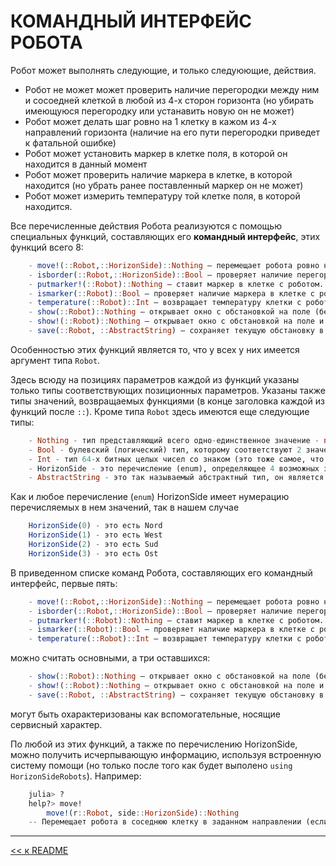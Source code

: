 # КОМАНДНЫЙ ИНТЕРФЕЙС РОБОТА

Робот может выполнять следующие, и только следуюющие, действия.

- Робот не может может проверить наличие перегородки между ним и сосоедней клеткой в любой из 4-х сторон горизонта (но убирать имеющуюся перегородку или устанавить новую он не может)
- Робот может делать шаг ровно на 1 клетку в кажом из 4-х направлений горизонта (наличие на его пути перегородки приведет к фатальной ошибке)
- Робот может установить маркер в клетке поля, в которой он находится в данный момент
- Робот может проверить наличие маркера в клетке, в которой находится (но убрать ранее поставленный маркер он не может)
- Робот может измерить температуру той клетке поля, в которой находится.

Все перечисленные действия Робота реализуются с помощью специальных функций, составляющих его **командный интерфейс**, этих функций всего 8:
```julia
    - move!(::Robot,::HorizonSide)::Nothing — перемещает робота ровно на 1 клетку в указанном направлении.
    - isborder(::Robot,::HorizonSide)::Bool — проверяет наличие перегородки в указанном направлении.
    - putmarker!(::Robot)::Nothing — ставит маркер в клетке с роботом.
    - ismarker(::Robot)::Bool — проверяет наличие маркера в клетке с роботом.
    - temperature(::Robot)::Int — возвращает температуру клетки с роботом.
    - show(::Robot)::Nothing — открывает окно с обстановкой на поле (без возможности редактирования).
    - show!(::Robot)::Nothing — открывает окно с обстановкой на поле и предоставляет возможность редактирования обстановки.
    - save(::Robot, ::AbstractString) — сохраняет текущую обстановку в указанном файле.
```

Особенностью этих функций является то, что у всех у них имеется аргумент типа `Robot`.

Здесь всюду на позициях параметров каждой из функций указаны только типы соответствующих позиционных параметров. Указаны также типы значений, возвращаемых функциями (в конце заголовка каждой из функций после `::`). Кроме типа `Robot` здесь имеются еще следующие типы:
```julia
    - Nothing - тип представляющий всего одно-единственное значение - nothing, которое обозначает просто отсутствие значения (хотя формально это тоже значение)
    - Bool - булевский (логический) тип, которому соответствуют 2 значения: true, false
    - Int - тип 64-х битных целых чисел со знаком (это тоже самое, что Int64)
    - HorizonSide - это перечисление (enum), определяющее 4 возможных значения сторон горизонта: Nord (север), West (запад), Sud (юг), Ost (восток) - это просто символы, обозначающие стороны горизонта
    - AbstractString - это так называемый абстрактный тип, он является более общим чем  конкретный тип String (обычная строка); это означает, что аргументом соответствующей функции может быть, в частности, обычная строка типа String. 
```

Как и любое перечисление (`enum`) HorizonSide имеет нумерацию перечисляемых в нем значений, так в нашем случае
```julia
    HorizonSide(0) - это есть Nord
    HorizonSide(1) - это есть West
    HorizonSide(2) - это есть Sud
    HorizonSide(3) - это есть Ost
```

В приведенном списке команд Робота, составляющих его командный интерфейс, первые пять:
```julia
    - move!(::Robot,::HorizonSide)::Nothing — перемещает робота ровно на 1 клетку в указанном направлении.
    - isborder(::Robot,::HorizonSide)::Bool — проверяет наличие перегородки в указанном направлении.
    - putmarker!(::Robot)::Nothing — ставит маркер в клетке с роботом.
    - ismarker(::Robot)::Bool — проверяет наличие маркера в клетке с роботом.
    - temperature(::Robot)::Int — возвращает температуру клетки с роботом.
```
можно считать основными, а три оставшихся:
```julia
    - show(::Robot)::Nothing — открывает окно с обстановкой на поле (без возможности редактирования).
    - show!(::Robot)::Nothing — открывает окно с обстановкой на поле и предоставляет возможность редактирования обстановки.
    - save(::Robot, ::AbstractString) — сохраняет текущую обстановку в указанном файле.
```
могут быть охарактеризованы как вспомогательные, носящие сервисный характер.

По любой из этих функций, а также по перечислению HorizonSide, можно получить исчерпывающую информацию, используя встроенную систему помощи (но только после того как будет выполено `using HorizonSideRobots`). Например:
```julia
    julia> ?
    help?> move!
        move!(r::Robot, side::HorizonSide)::Nothing
    -- Перемещает робота в соседнюю клетку в заданном направлении (если только на пути нет перегoродки, в противном случае - прерывание)
```

----------------

[<< к README](../README.md)